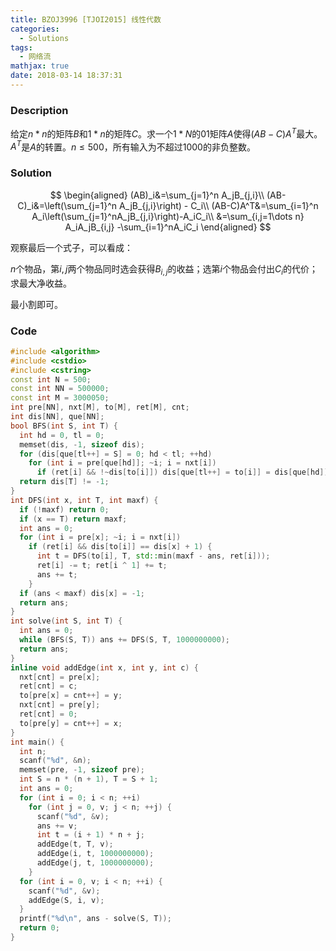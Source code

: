 ```yaml
---
title: BZOJ3996 [TJOI2015] 线性代数
categories:
  - Solutions
tags:
  - 网络流
mathjax: true
date: 2018-03-14 18:37:31
---
```


### Description

给定$n*n$的矩阵$B$和$1*n$的矩阵$C$。求一个$1*N$的01矩阵$A$使得$(AB-C)A^T$最大。$A^T$是$A$的转置。$n\leqslant500$，所有输入为不超过$1000$的非负整数。

<!--more-->

### Solution

$$
\begin{aligned}
(AB)_i&=\sum_{j=1}^n A_jB_{j,i}\\
(AB-C)_i&=\left(\sum_{j=1}^n A_jB_{j,i}\right) - C_i\\
(AB-C)A^T&=\sum_{i=1}^n A_i\left(\sum_{j=1}^nA_jB_{j,i}\right)-A_iC_i\\
&=\sum_{i,j=1\dots n} A_iA_jB_{i,j} -\sum_{i=1}^nA_iC_i 
\end{aligned}
$$

观察最后一个式子，可以看成：

$n$个物品，第$i,j$两个物品同时选会获得$B_{i,j}$的收益；选第$i$个物品会付出$C_i$的代价；求最大净收益。

最小割即可。

### Code

```cpp
#include <algorithm>
#include <cstdio>
#include <cstring>
const int N = 500;
const int NN = 500000;
const int M = 3000050;
int pre[NN], nxt[M], to[M], ret[M], cnt;
int dis[NN], que[NN];
bool BFS(int S, int T) {
  int hd = 0, tl = 0;
  memset(dis, -1, sizeof dis);
  for (dis[que[tl++] = S] = 0; hd < tl; ++hd)
    for (int i = pre[que[hd]]; ~i; i = nxt[i])
      if (ret[i] && !~dis[to[i]]) dis[que[tl++] = to[i]] = dis[que[hd]] + 1;
  return dis[T] != -1;
}
int DFS(int x, int T, int maxf) {
  if (!maxf) return 0;
  if (x == T) return maxf;
  int ans = 0;
  for (int i = pre[x]; ~i; i = nxt[i])
    if (ret[i] && dis[to[i]] == dis[x] + 1) {
      int t = DFS(to[i], T, std::min(maxf - ans, ret[i]));
      ret[i] -= t; ret[i ^ 1] += t;
      ans += t;
    }
  if (ans < maxf) dis[x] = -1;
  return ans;
}
int solve(int S, int T) {
  int ans = 0;
  while (BFS(S, T)) ans += DFS(S, T, 1000000000);
  return ans;
}
inline void addEdge(int x, int y, int c) {
  nxt[cnt] = pre[x];
  ret[cnt] = c;
  to[pre[x] = cnt++] = y;
  nxt[cnt] = pre[y];
  ret[cnt] = 0;
  to[pre[y] = cnt++] = x;
}
int main() {
  int n;
  scanf("%d", &n);
  memset(pre, -1, sizeof pre);
  int S = n * (n + 1), T = S + 1;
  int ans = 0;
  for (int i = 0; i < n; ++i)
    for (int j = 0, v; j < n; ++j) {
      scanf("%d", &v);
      ans += v;
      int t = (i + 1) * n + j;
      addEdge(t, T, v);
      addEdge(i, t, 1000000000);
      addEdge(j, t, 1000000000);
    }
  for (int i = 0, v; i < n; ++i) {
    scanf("%d", &v);
    addEdge(S, i, v);
  }
  printf("%d\n", ans - solve(S, T));
  return 0;
}
```
